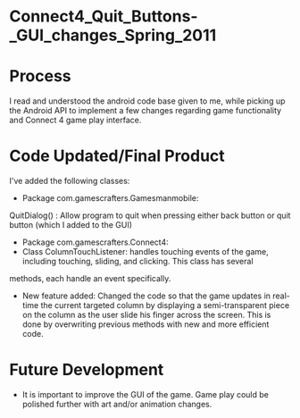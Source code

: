 Connect4\_Quit\_Buttons-\_GUI\_changes\_Spring\_2011
====================================================

Process
=======

I read and understood the android code base given to me, while picking up the Android API to implement a few changes regarding game functionality and Connect 4 game play interface.

Code Updated/Final Product
==========================

I've added the following classes:

-   Package com.gamescrafters.Gamesmanmobile:

QuitDialog() : Allow program to quit when pressing either back button or quit button (which I added to the GUI)

-   Package com.gamescrafters.Connect4:
-   Class ColumnTouchListener: handles touching events of the game, including touching, sliding, and clicking. This class has several

methods, each handle an event specifically.

-   New feature added: Changed the code so that the game updates in real-time the current targeted column by displaying a semi-transparent piece on the column as the user slide his finger across the screen. This is done by overwriting previous methods with new and more efficient code.

Future Development
==================

-   It is important to improve the GUI of the game. Game play could be polished further with art and/or animation changes.

